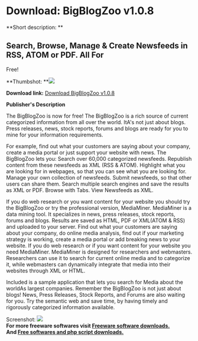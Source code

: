 # Download: BigBlogZoo v1.0.8

**Short description: **

## Search, Browse, Manage & Create Newsfeeds in RSS, ATOM or PDF. All For
Free!

  
**Thumbshot: **![](http://www.freewarefiles.com/screenshot/bigblogzoo_md.gif)   
  
**Download link:** [Download BigBlogZoo v1.0.8](http://freesoftwares.boysofts.com/BigBlogZoo-V_program_16880.html)  
  

**Publisher's Description**  
  

The BigBlogZoo is now for free! The BigBlogZoo is a rich source of current
categorized information from all over the world. ItA's not just about blogs.
Press releases, news, stock reports, forums and blogs are ready for you to
mine for your information requirements.

For example, find out what your customers are saying about your company,
create a media portal or just support your website with news. The BigBlogZoo
lets you: Search over 60,000 categorized newsfeeds. Republish content from
these newsfeeds as XML (RSS & ATOM). Highlight what you are looking for in
webpages, so that you can see what you are looking for. Manage your own
collection of newsfeeds. Submit newsfeeds, so that other users can share them.
Search multiple search engines and save the results as XML or PDF. Browse with
Tabs. View Newsfeeds as XML.

If you do web research or you want content for your website you should try the
BigBlogZoo or try the professional version, MediaMiner. MediaMiner is a data
mining tool. It specializes in news, press releases, stock reports, forums and
blogs. Results are saved as HTML, PDF or XML(ATOM & RSS) and uploaded to your
server. Find out what your customers are saying about your company, do online
media analysis, find out if your marketing strategy is working, create a media
portal or add breaking news to your website. If you do web research or if you
want content for your website you need MediaMiner. MediaMiner is designed for
researchers and webmasters. Researchers can use it to search for current
online media and to categorize it, while webmasters can dynamically integrate
that media into their websites through XML or HTML.

Included is a sample application that lets you search for Media about the
worldAs largest companies. Remember the BigBlogZoo is not just about blogs!
News, Press Releases, Stock Reports, and Forums are also waiting for you. Try
the semantic web and save time, by having timely and rigorously categorized
information available.

  
  
Screenshot: ![](http://www.freewarefiles.com/screenshot/bigblogzoo.gif)  
**For more freeware softwares visit [Freeware software downloads.](http://freesoftwares.boysofts.com/)**   
**And [Free softwares and php script downloads.](http://www.boysofts.com/)**

